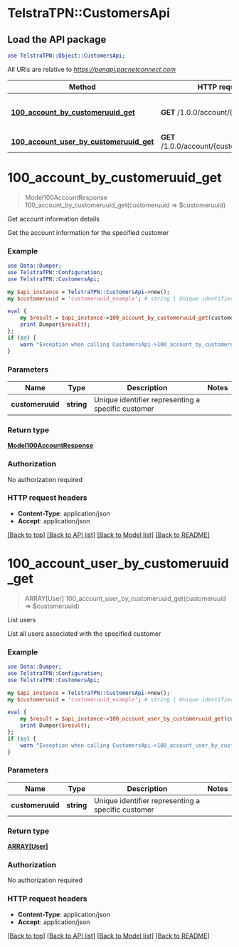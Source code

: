 # TelstraTPN::CustomersApi

## Load the API package
```perl
use TelstraTPN::Object::CustomersApi;
```

All URIs are relative to *https://penapi.pacnetconnect.com*

Method | HTTP request | Description
------------- | ------------- | -------------
[**100_account_by_customeruuid_get**](CustomersApi.md#100_account_by_customeruuid_get) | **GET** /1.0.0/account/{customeruuid} | Get account information details
[**100_account_user_by_customeruuid_get**](CustomersApi.md#100_account_user_by_customeruuid_get) | **GET** /1.0.0/account/{customeruuid}/user | List users


# **100_account_by_customeruuid_get**
> Model100AccountResponse 100_account_by_customeruuid_get(customeruuid => $customeruuid)

Get account information details

Get the account information for the specified customer

### Example 
```perl
use Data::Dumper;
use TelstraTPN::Configuration;
use TelstraTPN::CustomersApi;

my $api_instance = TelstraTPN::CustomersApi->new();
my $customeruuid = 'customeruuid_example'; # string | Unique identifier representing a specific customer

eval { 
    my $result = $api_instance->100_account_by_customeruuid_get(customeruuid => $customeruuid);
    print Dumper($result);
};
if ($@) {
    warn "Exception when calling CustomersApi->100_account_by_customeruuid_get: $@\n";
}
```

### Parameters

Name | Type | Description  | Notes
------------- | ------------- | ------------- | -------------
 **customeruuid** | **string**| Unique identifier representing a specific customer | 

### Return type

[**Model100AccountResponse**](Model100AccountResponse.md)

### Authorization

No authorization required

### HTTP request headers

 - **Content-Type**: application/json
 - **Accept**: application/json

[[Back to top]](#) [[Back to API list]](../README.md#documentation-for-api-endpoints) [[Back to Model list]](../README.md#documentation-for-models) [[Back to README]](../README.md)

# **100_account_user_by_customeruuid_get**
> ARRAY[User] 100_account_user_by_customeruuid_get(customeruuid => $customeruuid)

List users

List all users associated with the specified customer

### Example 
```perl
use Data::Dumper;
use TelstraTPN::Configuration;
use TelstraTPN::CustomersApi;

my $api_instance = TelstraTPN::CustomersApi->new();
my $customeruuid = 'customeruuid_example'; # string | Unique identifier representing a specific customer

eval { 
    my $result = $api_instance->100_account_user_by_customeruuid_get(customeruuid => $customeruuid);
    print Dumper($result);
};
if ($@) {
    warn "Exception when calling CustomersApi->100_account_user_by_customeruuid_get: $@\n";
}
```

### Parameters

Name | Type | Description  | Notes
------------- | ------------- | ------------- | -------------
 **customeruuid** | **string**| Unique identifier representing a specific customer | 

### Return type

[**ARRAY[User]**](User.md)

### Authorization

No authorization required

### HTTP request headers

 - **Content-Type**: application/json
 - **Accept**: application/json

[[Back to top]](#) [[Back to API list]](../README.md#documentation-for-api-endpoints) [[Back to Model list]](../README.md#documentation-for-models) [[Back to README]](../README.md)

